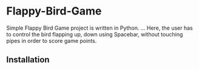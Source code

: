 # Flappy-Bird-Game

Simple Flappy Bird Game project is written in Python. ... Here, the user has to control the bird flapping up, down using Spacebar, without touching pipes in order to score game points.

## Installation
